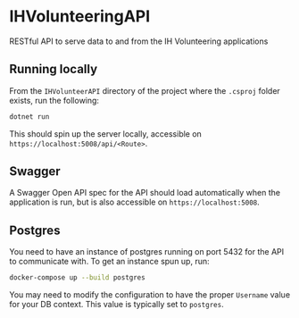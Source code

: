 # IHVolunteeringAPI
RESTful API to serve data to and from the IH Volunteering applications

## Running locally
From the `IHVolunteerAPI` directory of the project where the `.csproj` folder exists, run the following:

```bash
dotnet run
```

This should spin up the server locally, accessible on `https://localhost:5008/api/<Route>`.

## Swagger
A Swagger Open API spec for the API should load automatically when the application is run, but is also accessible on `https://localhost:5008`.

## Postgres
You need to have an instance of postgres running on port 5432 for the API to communicate with. To get an instance spun up, run:

```bash
docker-compose up --build postgres
```

You may need to modify the configuration to have the proper `Username` value for your DB context. This value is typically set to `postgres`.
